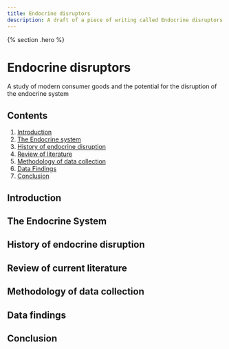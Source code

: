 ```yaml
---
title: Endocrine disruptors
description: A draft of a piece of writing called Endocrine disruptors
---
```


{% section .hero %}
# Endocrine disruptors
A study of modern consumer goods and the potential for the disruption of the endocrine system
## Contents
1. [Introduction](#introduction)
2. [The Endocrine system](#endocrine_system)
3. [History of endocrine disruption](#history)
4. [Review of literature](#literature)
5. [Methodology of data collection](#method)
6. [Data Findings](#findings)
7. [Conclusion](#conclusion)

## Introduction

## The Endocrine System

## History of endocrine disruption

## Review of current literature

## Methodology of data collection

## Data findings

## Conclusion
